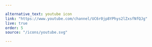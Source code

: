 ```yaml
---

alternative_text: youtube icon
link: "https://www.youtube.com/channel/UC6r0jp8YPhys2lZxsfNfQJg"
live: true
order: 5
source: "/icons/youtube.svg"

---
```

